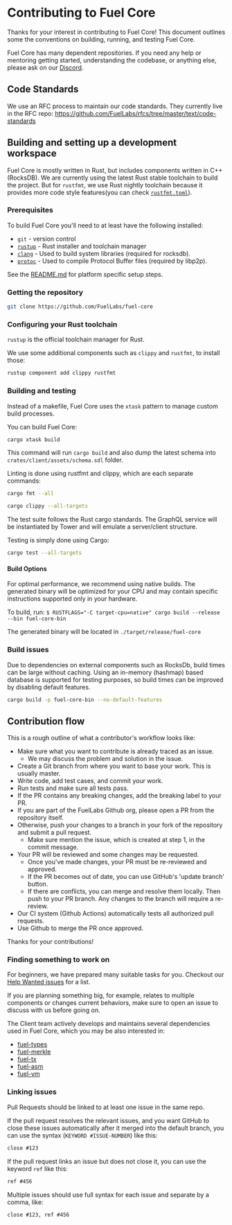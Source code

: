 # Contributing to Fuel Core

Thanks for your interest in contributing to Fuel Core! This document outlines some the conventions on building, running, and testing Fuel Core.

Fuel Core has many dependent repositories. If you need any help or mentoring getting started, understanding the codebase, or anything else, please ask on our [Discord](https://discord.gg/xfpK4Pe).

## Code Standards

We use an RFC process to maintain our code standards. They currently live in the RFC repo: <https://github.com/FuelLabs/rfcs/tree/master/text/code-standards>

## Building and setting up a development workspace

Fuel Core is mostly written in Rust, but includes components written in C++ (RocksDB).
We are currently using the latest Rust stable toolchain to build the project.
But for `rustfmt`, we use Rust nightly toolchain because it provides more code style features(you can check [`rustfmt.toml`](.rustfmt.toml)).

### Prerequisites

To build Fuel Core you'll need to at least have the following installed:

-   `git` - version control
-   [`rustup`](https://rustup.rs/) - Rust installer and toolchain manager
-   [`clang`](http://releases.llvm.org/download.html) - Used to build system libraries (required for rocksdb).
-   [`protoc`](https://grpc.io/docs/protoc-installation/) - Used to compile Protocol Buffer files (required by libp2p).

See the [README.md](README.md#system-requirements) for platform specific setup steps.

### Getting the repository

```sh
git clone https://github.com/FuelLabs/fuel-core
```

### Configuring your Rust toolchain

`rustup` is the official toolchain manager for Rust.

We use some additional components such as `clippy` and `rustfmt`, to install those:

```sh
rustup component add clippy rustfmt
```

### Building and testing

Instead of a makefile, Fuel Core uses the `xtask` pattern to manage custom build processes.

You can build Fuel Core:

```sh
cargo xtask build
```

This command will run `cargo build` and also dump the latest schema into `crates/client/assets/schema.sdl` folder.

Linting is done using rustfmt and clippy, which are each separate commands:

```sh
cargo fmt --all
```

```sh
cargo clippy --all-targets
```

The test suite follows the Rust cargo standards. The GraphQL service will be instantiated by
Tower and will emulate a server/client structure.

Testing is simply done using Cargo:

```sh
cargo test --all-targets
```

#### Build Options

For optimal performance, we recommend using native builds. The generated binary will be optimized for your CPU and may contain specific instructions supported only in your hardware.

To build, run:
`$ RUSTFLAGS="-C target-cpu=native" cargo build --release --bin fuel-core-bin`

The generated binary will be located in `./target/release/fuel-core`

### Build issues

Due to dependencies on external components such as RocksDb, build times can be large without caching.
Using an in-memory (hashmap) based database is supported for testing purposes, so build times can be improved by disabling
default features.

```sh
cargo build -p fuel-core-bin --no-default-features
```

## Contribution flow

This is a rough outline of what a contributor's workflow looks like:

-   Make sure what you want to contribute is already traced as an issue.
    -   We may discuss the problem and solution in the issue.
-   Create a Git branch from where you want to base your work. This is usually master.
-   Write code, add test cases, and commit your work.
-   Run tests and make sure all tests pass.
-   If the PR contains any breaking changes, add the breaking label to your PR.
-   If you are part of the FuelLabs Github org, please open a PR from the repository itself.
-   Otherwise, push your changes to a branch in your fork of the repository and submit a pull request.
    -   Make sure mention the issue, which is created at step 1, in the commit message.
-   Your PR will be reviewed and some changes may be requested.
    -   Once you've made changes, your PR must be re-reviewed and approved.
    -   If the PR becomes out of date, you can use GitHub's 'update branch' button.
    -   If there are conflicts, you can merge and resolve them locally. Then push to your PR branch.
        Any changes to the branch will require a re-review.
-   Our CI system (Github Actions) automatically tests all authorized pull requests.
-   Use Github to merge the PR once approved.

Thanks for your contributions!

### Finding something to work on

For beginners, we have prepared many suitable tasks for you. Checkout our [Help Wanted issues](https://github.com/FuelLabs/fuel-core/issues?q=is%3Aopen+is%3Aissue+label%3A%22help+wanted%22) for a list.

If you are planning something big, for example, relates to multiple components or changes current behaviors, make sure to open an issue to discuss with us before going on.

The Client team actively develops and maintains several dependencies used in Fuel Core, which you may be also interested in:

-   [fuel-types](https://github.com/FuelLabs/fuel-vm/tree/master/fuel-types)
-   [fuel-merkle](https://github.com/FuelLabs/fuel-vm/tree/master/fuel-merkle)
-   [fuel-tx](https://github.com/FuelLabs/fuel-vm/tree/master/fuel-tx)
-   [fuel-asm](https://github.com/FuelLabs/fuel-vm/tree/master/fuel-asm)
-   [fuel-vm](https://github.com/FuelLabs/fuel-vm/tree/master/fuel-vm)

### Linking issues

Pull Requests should be linked to at least one issue in the same repo.

If the pull request resolves the relevant issues, and you want GitHub to close these issues automatically after it merged into the default branch, you can use the syntax (`KEYWORD #ISSUE-NUMBER`) like this:

```md
close #123
```

If the pull request links an issue but does not close it, you can use the keyword `ref` like this:

```md
ref #456
```

Multiple issues should use full syntax for each issue and separate by a comma, like:

```md
close #123, ref #456
```
